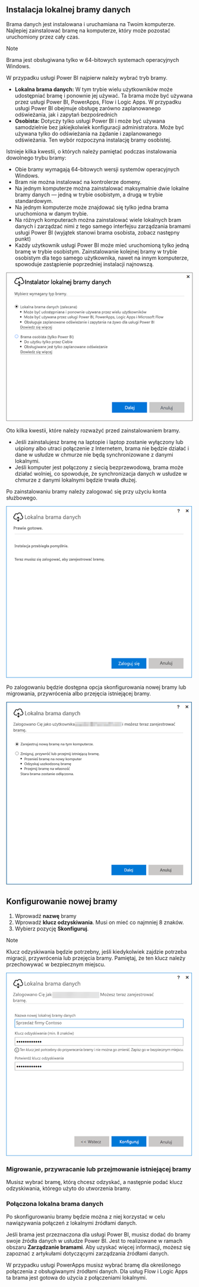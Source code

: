 ## <a name="install-the-on-premises-data-gateway"></a>Instalacja lokalnej bramy danych
Brama danych jest instalowana i uruchamiana na Twoim komputerze. Najlepiej zainstalować bramę na komputerze, który może pozostać uruchomiony przez cały czas.

> [!NOTE]
> Brama jest obsługiwana tylko w 64-bitowych systemach operacyjnych Windows.
> 
> 

W przypadku usługi Power BI najpierw należy wybrać tryb bramy.

* **Lokalna brama danych:** W tym trybie wielu użytkowników może udostępniać bramę i ponownie jej używać. Ta brama może być używana przez usługi Power BI, PowerApps, Flow i Logic Apps. W przypadku usługi Power BI obejmuje obsługę zarówno zaplanowanego odświeżania, jak i zapytań bezpośrednich
* **Osobista:** Dotyczy tylko usługi Power BI i może być używana samodzielnie bez jakiejkolwiek konfiguracji administratora. Może być używana tylko do odświeżania na żądanie i zaplanowanego odświeżania. Ten wybór rozpoczyna instalację bramy osobistej.

Istnieje kilka kwestii, o których należy pamiętać podczas instalowania dowolnego trybu bramy:

* Obie bramy wymagają 64-bitowych wersji systemów operacyjnych Windows.
* Bram nie można instalować na kontrolerze domeny.
* Na jednym komputerze można zainstalować maksymalnie dwie lokalne bramy danych — jedną w trybie osobistym, a drugą w trybie standardowym. 
* Na jednym komputerze może znajdować się tylko jedna brama uruchomiona w danym trybie.
* Na różnych komputerach można zainstalować wiele lokalnych bram danych i zarządzać nimi z tego samego interfejsu zarządzania bramami usługi Power BI (wyjątek stanowi brama osobista, zobacz następny punkt)
* Każdy użytkownik usługi Power BI może mieć uruchomioną tylko jedną bramę w trybie osobistym. Zainstalowanie kolejnej bramy w trybie osobistym dla tego samego użytkownika, nawet na innym komputerze, spowoduje zastąpienie poprzedniej instalacji najnowszą.

![On-prem-data-gateway-install-powerbi](./media/gateway-onprem-install-include/on-prem-data-gateway-install-powerbi.png)

Oto kilka kwestii, które należy rozważyć przed zainstalowaniem bramy.

* Jeśli zainstalujesz bramę na laptopie i laptop zostanie wyłączony lub uśpiony albo utraci połączenie z Internetem, brama nie będzie działać i dane w usłudze w chmurze nie będą synchronizowane z danymi lokalnymi.
* Jeśli komputer jest połączony z siecią bezprzewodową, brama może działać wolniej, co spowoduje, że synchronizacja danych w usłudze w chmurze z danymi lokalnymi będzie trwała dłużej.

Po zainstalowaniu bramy należy zalogować się przy użyciu konta służbowego.

![On-prem-data-gateway-install-signin](./media/gateway-onprem-install-include/on-prem-data-gateway-install-signin.png)

Po zalogowaniu będzie dostępna opcja skonfigurowania nowej bramy lub migrowania, przywrócenia albo przejęcia istniejącej bramy.

![On-prem-data-gateway-install-register-recovery](./media/gateway-onprem-install-include/on-prem-data-gateway-install-register-recovery.png)

## <a name="configure-a-new-gateway"></a>Konfigurowanie nowej bramy
1. Wprowadź **nazwę** bramy
2. Wprowadź **klucz odzyskiwania**. Musi on mieć co najmniej 8 znaków.
3. Wybierz pozycję **Skonfiguruj**.

> [!NOTE]
> Klucz odzyskiwania będzie potrzebny, jeśli kiedykolwiek zajdzie potrzeba migracji, przywrócenia lub przejęcia bramy. Pamiętaj, że ten klucz należy przechowywać w bezpiecznym miejscu.
> 
> 

![On-prem-data-gateway-install-recovery](./media/gateway-onprem-install-include/on-prem-data-gateway-install-recovery.png)

### <a name="migrate-restore-or-take-over-an-existing-gateway"></a>Migrowanie, przywracanie lub przejmowanie istniejącej bramy
Musisz wybrać bramę, którą chcesz odzyskać, a następnie podać klucz odzyskiwania, którego użyto do utworzenia bramy.

### <a name="on-premises-data-gateway-connected"></a>Połączona lokalna brama danych
Po skonfigurowaniu bramy będzie można z niej korzystać w celu nawiązywania połączeń z lokalnymi źródłami danych.

Jeśli brama jest przeznaczona dla usługi Power BI, musisz dodać do bramy swoje źródła danych w usłudze Power BI. Jest to realizowane w ramach obszaru **Zarządzanie bramami**. Aby uzyskać więcej informacji, możesz się zapoznać z artykułami dotyczącymi zarządzania źródłami danych.

W przypadku usługi PowerApps musisz wybrać bramę dla określonego połączenia z obsługiwanymi źródłami danych. Dla usług Flow i Logic Apps ta brama jest gotowa do użycia z połączeniami lokalnymi.


